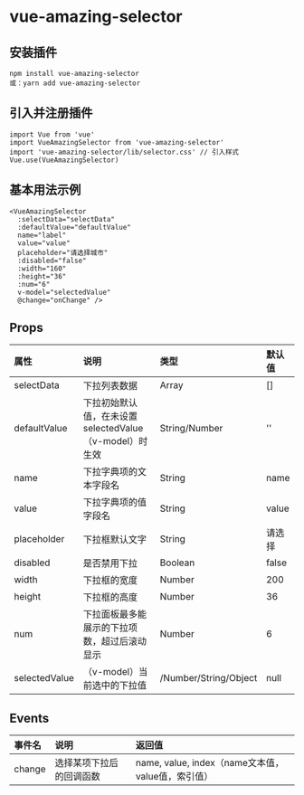 # vue-amazing-selector

## 安装插件

```
npm install vue-amazing-selector
或：yarn add vue-amazing-selector
```

## 引入并注册插件

```
import Vue from 'vue'
import VueAmazingSelector from 'vue-amazing-selector'
import 'vue-amazing-selector/lib/selector.css' // 引入样式
Vue.use(VueAmazingSelector)
```

## 基本用法示例

```
<VueAmazingSelector
  :selectData="selectData"
  :defaultValue="defaultValue"
  name="label"
  value="value"
  placeholder="请选择城市"
  :disabled="false"
  :width="160"
  :height="36"
  :num="6"
  v-model="selectedValue"
  @change="onChange" />
```

## Props

属性 | 说明 | 类型 | 默认值
:--- | :--- | :--- | :---
selectData | 下拉列表数据 | Array | []
defaultValue | 下拉初始默认值，在未设置selectedValue（v-model）时生效 | String/Number | ''
name | 下拉字典项的文本字段名 | String | name
value | 下拉字典项的值字段名 | String | value
placeholder | 下拉框默认文字 | String | 请选择
disabled | 是否禁用下拉 | Boolean | false
width | 下拉框的宽度 | Number | 200
height | 下拉框的高度 | Number | 36
num | 下拉面板最多能展示的下拉项数，超过后滚动显示 | Number | 6
selectedValue | （v-model）当前选中的下拉值 | /Number/String/Object | null

## Events

事件名 | 说明 | 返回值
:--- | :--- | :---
change | 选择某项下拉后的回调函数 | name, value, index（name文本值，value值，索引值）
